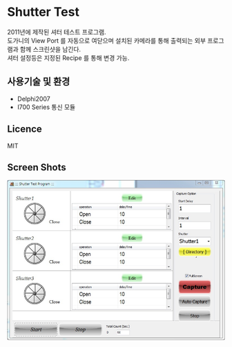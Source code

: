 # Shutter Test
2011년에 제작된 셔터 테스트 프로그램.  
도가니의 View Port 를 자동으로 여닫으며 설치된 카메라를 통해 출력되는 외부 프로그램과 함께 스크린샷을 남긴다.  
셔터 설정등은 지정된 Recipe 를 통해 변경 가능.

## 사용기술 및 환경
* Delphi2007
* I700 Series 통신 모듈

## Licence
MIT

## Screen Shots
![](https://github.com/thesoncriel/shutter-test/blob/master/screenshots/001.jpg)
